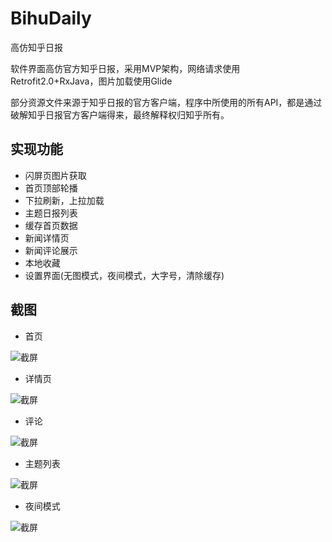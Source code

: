 # BihuDaily
高仿知乎日报

软件界面高仿官方知乎日报，采用MVP架构，网络请求使用Retrofit2.0+RxJava，图片加载使用Glide

部分资源文件来源于知乎日报的官方客户端，程序中所使用的所有API，都是通过破解知乎日报官方客户端得来，最终解释权归知乎所有。

## 实现功能

* 闪屏页图片获取
* 首页顶部轮播
* 下拉刷新，上拉加载
* 主题日报列表
* 缓存首页数据
* 新闻详情页
* 新闻评论展示
* 本地收藏
* 设置界面(无图模式，夜间模式，大字号，清除缓存)

## 截图

* 首页

![截屏][1]

* 详情页

![截屏][2]

* 评论

![截屏][3]

* 主题列表

![截屏][4]

* 夜间模式

![截屏][5]


[1]: https://github.com/WhiteDG/BihuDaily/blob/master/screenshot/index.jpg
[2]: https://github.com/WhiteDG/BihuDaily/blob/master/screenshot/content.jpg
[3]: https://github.com/WhiteDG/BihuDaily/blob/master/screenshot/comment.jpg
[4]: https://github.com/WhiteDG/BihuDaily/blob/master/screenshot/theme.jpg
[5]: https://github.com/WhiteDG/BihuDaily/blob/master/screenshot/night.jpg

